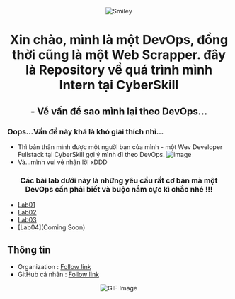 <div align="center">
<div>
<img src="https://github.com/user-attachments/assets/2524a1eb-3fef-4577-a18e-f1dc528d5825" alt="Smiley" align="center">
</div>
</div>

<h1 align="center">Xin chào, mình là một DevOps, đồng thời cũng là một Web Scrapper. đây là Repository về quá trình mình Intern tại CyberSkill</h1>

<h2 align="center">- Về vấn đề sao mình lại theo DevOps...</h2>

### Oops...Vấn đề này khá là khó giải thích nhỉ...
- Thì bản thân mình được một người bạn của mình - một Wev Developer Fullstack tại CyberSkill gợi ý mình đi theo DevOps.
![image](https://github.com/user-attachments/assets/6971556d-7a0d-4704-adbc-c8b288af343e)
- Và...mình vui vẻ nhận lời xDDD


<h3 align="center">Các bài lab dưới này là những yêu cầu rất cơ bản mà một DevOps cần phải biết và buộc nắm cực kì chắc nhé !!!</h3>

- [Lab01](https://github.com/uziii2208/CyberSkill_exams/tree/main/Lab_01)
- [Lab02](https://github.com/uziii2208/CyberSkill_exams/tree/main/Lab_02)
- [Lab03](https://github.com/uziii2208/CyberSkill_exams/tree/main/Lab_03)
- [Lab04](Coming Soon)

## Thông tin 
 - Organization : [Follow link](https://github.com/cyberskill-world)
 - GitHub cá nhân : [Follow link](https://github.com/uziii2208)

<div align="center">
    <img src="https://github.com/user-attachments/assets/f6a6e4e5-50e6-41d1-81b8-986edaa1a30e" alt="GIF Image">
</div>

